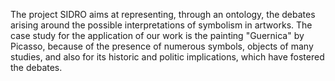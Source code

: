 The project SIDRO aims at representing, through an ontology, the debates arising around the possible interpretations of symbolism in artworks.
The case study for the application of our work is the painting "Guernica" by Picasso, because of the presence of numerous symbols, objects of many studies, and also for its historic and politic implications, which have fostered the debates.
